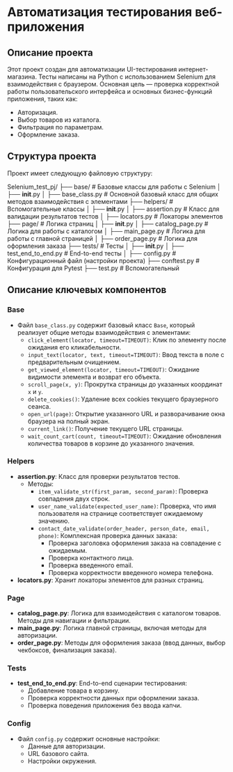 # Автоматизация тестирования веб-приложения

## Описание проекта

Этот проект создан для автоматизации UI-тестирования интернет-магазина. Тесты написаны на Python с использованием Selenium для взаимодействия с браузером. Основная цель — проверка корректной работы пользовательского интерфейса и основных бизнес-функций приложения, таких как:

- Авторизация.
- Выбор товаров из каталога.
- Фильтрация по параметрам.
- Оформление заказа.

## Структура проекта

Проект имеет следующую файловую структуру:

Selenium_test_pj/
├── base/                 # Базовые классы для работы с Selenium
│   ├── __init__.py
│   ├── base_class.py     # Основной базовый класс для общих методов взаимодействия с элементами
├── helpers/              # Вспомогательные классы
│   ├── __init__.py
│   ├── assertion.py      # Класс для валидации результатов тестов
│   ├── locators.py       # Локаторы элементов
├── page/                 # Логика страниц
│   ├── __init__.py
│   ├── catalog_page.py   # Логика для работы с каталогом
│   ├── main_page.py      # Логика для работы с главной страницей
│   ├── order_page.py     # Логика для оформления заказа
├── tests/                # Тесты
│   ├── __init__.py
│   ├── test_end_to_end.py # End-to-end тесты
│   ├── config.py         # Конфигурационный файл (настройки проекта)
├── conftest.py           # Конфигурация для Pytest
├── test.py               # Вспомогательный 



## Описание ключевых компонентов

### **Base**
- Файл `base_class.py` содержит базовый класс `Base`, который реализует общие методы взаимодействия с элементами:
  - `click_element(locator, timeout=TIMEOUT)`: Клик по элементу после ожидания его кликабельности.
  - `input_text(locator, text, timeout=TIMEOUT)`: Ввод текста в поле с предварительным очищением.
  - `get_viewed_element(locator, timeout=TIMEOUT)`: Ожидание видимости элемента и возврат его объекта.
  - `scroll_page(x, y)`: Прокрутка страницы до указанных координат `x` и `y`.
  - `delete_cookies()`: Удаление всех cookies текущего браузерного сеанса.
  - `open_url(page)`: Открытие указанного URL и разворачивание окна браузера на полный экран.
  - `current_link()`: Получение текущего URL страницы.
  - `wait_count_cart(count, timeout=TIMEOUT)`: Ожидание обновления количества товаров в корзине до указанного значения.

### **Helpers**
- **assertion.py**: Класс для проверки результатов тестов.
  - Методы:
    - `item_validate_str(first_param, second_param)`: Проверка совпадения двух строк.
    - `user_name_validate(expected_user_name)`: Проверка, что имя пользователя на странице соответствует ожидаемому значению.
    - `contact_date_validate(order_header, person_date, email, phone)`: Комплексная проверка данных заказа:
      - Проверка заголовка оформления заказа на совпадение с ожидаемым.
      - Проверка контактного лица.
      - Проверка введенного email.
      - Проверка корректности введенного номера телефона.
- **locators.py**: Хранит локаторы элементов для разных страниц.

### **Page**
- **catalog_page.py**: Логика для взаимодействия с каталогом товаров. Методы для навигации и фильтрации.
- **main_page.py**: Логика главной страницы, включая методы для авторизации.
- **order_page.py**: Методы для оформления заказа (ввод данных, выбор чекбоксов, финализация заказа).

### **Tests**
- **test_end_to_end.py**: End-to-end сценарии тестирования:
  - Добавление товара в корзину.
  - Проверка корректности данных при оформлении заказа.
  - Проверка поведения приложения без ввода капчи.

### **Config**
- Файл `config.py` содержит основные настройки:
  - Данные для авторизации.
  - URL базового сайта.
  - Настройки окружения.
